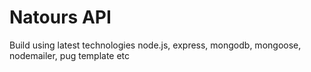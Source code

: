 # Natours API

Build using latest technologies node.js, express, mongodb, mongoose, nodemailer, pug template etc